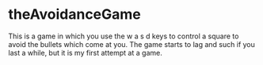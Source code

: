 # theAvoidanceGame
This is a game in which you use the w a s d keys to control a square to avoid the bullets which come at you.
The game starts to lag and such if you last a while, but it is my first attempt at a game.
